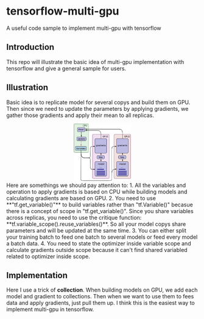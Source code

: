 # tensorflow-multi-gpu
A useful code sample to implement multi-gpu with tensorflow

## Introduction
This repo will illustrate the basic idea of multi-gpu implementation with tensorflow and give a general sample for users.

## Illustration
Basic idea is to replicate model for several copys and build them on GPU. Then since we need to update the parameters by applying gradients, we gather those gradients and apply their mean to all replicas.
<div align=center><img width="150" height="150" src="https://github.com/GitBoSun/tensorflow-multi-gpu/blob/master/tf_multi_gpu.png"/></div>
Here are somethings we should pay attention to:
1. All the variables and operation to apply gradients is based on CPU while building models and calculating gradients are based on GPU.
2. You need to use **"tf.get_variable()"** to build variables rather than "tf.Variable()" becasue there is a concept of scope in "tf.get_variable()". Since you share variables across replicas, you need to use the critique function: **tf.variable_scope().reuse_variables()**. So all your model copys share parameters and will be updated at the same time. 
3. You can either split your training batch to feed one batch to several models or feed every model a batch data. 
4. You need to state the optimizer inside variable scope and calculate gradients outside scope because it can't find shared variabled related to optimizer inside scope.

## Implementation
Here I use a trick of **collection**. When building models on GPU, we add each model and gradient to collections. Then when we want to use them to fees data and apply gradients, just pull them up. I think this is the easiest way to implement multi-gpu in tensorflow.
